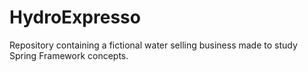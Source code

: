 # HydroExpresso
Repository containing a fictional water selling business made to study Spring Framework concepts.
